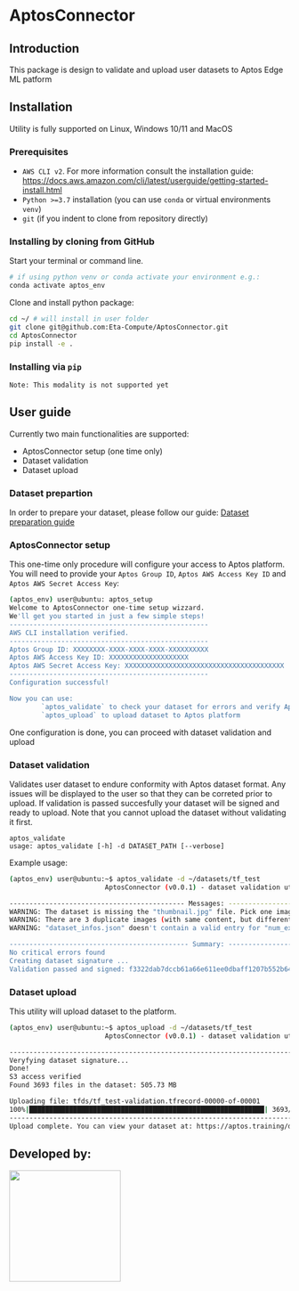 # AptosConnector

## Introduction

This package is design to validate and upload user datasets to Aptos Edge ML patform

## Installation

Utility is fully supported on Linux, Windows 10/11 and MacOS

### Prerequisites
* `AWS CLI v2`. For more information consult the installation guide: https://docs.aws.amazon.com/cli/latest/userguide/getting-started-install.html
* `Python >=3.7` installation (you can use `conda` or virtual environments `venv`)
* `git` (if you indent to clone from repository directly)

### Installing by cloning from GitHub

Start your terminal or command line.
```bash
# if using python venv or conda activate your environment e.g.:
conda activate aptos_env
```

Clone and install python package:
```bash
cd ~/ # will install in user folder
git clone git@github.com:Eta-Compute/AptosConnector.git
cd AptosConnector
pip install -e .
```

### Installing via `pip`

~~~
Note: This modality is not supported yet
~~~

## User guide

Currently two main functionalities are supported:
* AptosConnector setup (one time only)
* Dataset validation
* Dataset upload

### Dataset prepartion

In order to prepare your dataset, please follow our guide: [Dataset preparation guide](docs/dataset_preparation.md)

### AptosConnector setup

This one-time only procedure will configure your access to Aptos platform. You will need to provide your `Aptos Group ID`, `Aptos AWS Access Key ID` and `Aptos AWS Secret Access Key`:

```bash
(aptos_env) user@ubuntu: aptos_setup
Welcome to AptosConnector one-time setup wizzard.
We'll get you started in just a few simple steps!
--------------------------------------------------
AWS CLI installation verified.
--------------------------------------------------
Aptos Group ID: XXXXXXXX-XXXX-XXXX-XXXX-XXXXXXXXXX
Aptos AWS Access Key ID: XXXXXXXXXXXXXXXXXXXX
Aptos AWS Secret Access Key: XXXXXXXXXXXXXXXXXXXXXXXXXXXXXXXXXXXXXXXX
--------------------------------------------------
Configuration successful!

Now you can use:
        `aptos_validate` to check your dataset for errors and verify Aptos interoperability
        `aptos_upload` to upload dataset to Aptos platform

```
One configuration is done, you can proceed with dataset validation and upload

### Dataset validation
Validates user dataset to endure conformity with Aptos dataset format. Any issues will be displayed to the user so that they can be correted prior to upload. If validation is passed succesfully your dataset will be signed and ready to upload. Note that you cannot upload the dataset without validating it first.
```
aptos_validate
usage: aptos_validate [-h] -d DATASET_PATH [--verbose]
```
Example usage:

```bash
(aptos_env) user@ubuntu:~$ aptos_validate -d ~/datasets/tf_test
                        AptosConnector (v0.0.1) - dataset validation utility

-------------------------------------------- Messages: ---------------------------------------------
WARNING: The dataset is missing the "thumbnail.jpg" file. Pick one image from the dataset, name it as "thumbnail.jpg" and place it inside the dataset root directory.
WARNING: There are 3 duplicate images (with same content, but different name) in your dataset. Check the"dataset validator log" file in the Dataset Analysis job to see details about those images.
WARNING: "dataset_infos.json" doesn't contain a valid entry for "num_examples" for split "train", 1222 images were found in the dataset root directory.

--------------------------------------------- Summary: ---------------------------------------------
No critical errors found
Creating dataset signature ...
Validation passed and signed: f3322dab7dccb61a66e611ee0dbaff1207b552b647bbb3d4066e6f953fc96ad1
```

### Dataset upload

This utility will upload dataset to the platform.

```bash
(aptos_env) user@ubuntu:~$ aptos_upload -d ~/datasets/tf_test
                        AptosConnector (v0.0.1) - dataset validation utility

----------------------------------------------------------------------------------------------------
Veryfying dataset signature...
Done!
S3 access verified
Found 3693 files in the dataset: 505.73 MB

Uploading file: tfds/tf_test-validation.tfrecord-00000-of-00001
100%|███████████████████████████████████████████████████████████| 3693/3693 [02:25<00:00, 25.46it/s]
----------------------------------------------------------------------------------------------------
Upload complete. You can view your dataset at: https://aptos.training/datasets/XXXXXXXX-XXXX-XXXX-XXXX-XXXXXXXXXX/tf_test
```
## Developed by:

<img src="https://etacompute.com/wp-content/uploads/2021/09/eta-logo.svg" width="200">